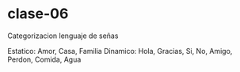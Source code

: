 # clase-06
Categorizacion lenguaje de señas

Estatico: Amor, Casa, Familia
Dinamico: Hola, Gracias, Si, No, Amigo, Perdon, Comida, Agua
